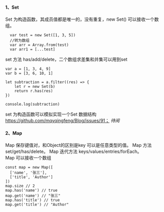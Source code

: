 #### 1、Set
Set 为构造函数，其成员值都是唯一的，没有重复，new Set() 可以接收一个数组。
```
  var test = new Set([1, 3, 5])
  //转为数组
  var arr = Array.from(test)
  var arr1 = [...test]
```
set 方法 has/add/delete，二个数组求差集和并集可以用到set
```
var a = [1, 3, 4, 9]
var b = [3, 6, 10, 1]

let subtraction = a.filter((res) => {
    let r = new Set(b)
    return r.has(res)
})

console.log(subtraction)
```
set 为构造函数可以模拟实现一个Set 数据结构 https://github.com/mqyqingfeng/Blog/issues/91； *待阅*

#### 2、Map
Map 保存键值对，和Object的区别是key 可以是任意类型的值。
Map 方法 set/get/has/delete。
Map 迭代方法 keys/values/entries/forEach。</br>
Map 可以接收一个数组
```
const map = new Map([
  ['name', '张三'],
  ['title', 'Author']
])
map.size // 2
map.has('name') // true
map.get('name') // "张三"
map.has('title') // true
map.get('title') // "Author"
```
